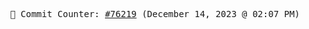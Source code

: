 <p align="center">
    <samp>
        📮 Commit Counter: <a href="https://github.com/Javascript-void0/Javascript-void0/commits/main">#76219</a> (December 14, 2023 @ 02:07 PM)
    </samp>
</p>